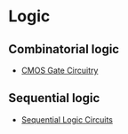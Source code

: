 # Logic

## Combinatorial logic

 - [CMOS Gate Circuitry](http://www.allaboutcircuits.com/textbook/digital/chpt-3/cmos-gate-circuitry/)

## Sequential logic

 - [Sequential Logic Circuits](http://www.electronics-tutorials.ws/sequential/seq_1.html)
